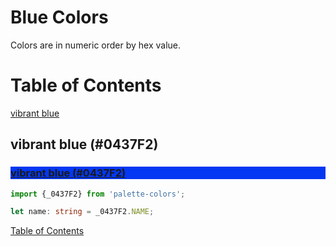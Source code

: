 # Blue Colors

Colors are in numeric order by hex value.

# Table of Contents

[vibrant blue](#vibrant-blue-0437f2)

## vibrant blue (#0437F2)

<div class="color-block" style="background: #0437F2;">
  <a href="https://coolors.co/0437f2" target="_blank" rel="noopener noreferrer">
    <h3 class="color-block white-pass">vibrant blue (#0437F2)</h3>
  </a>
</div>

````typescript
import {_0437F2} from 'palette-colors';

let name: string = _0437F2.NAME;
````

[Table of Contents](#table-of-contents)
